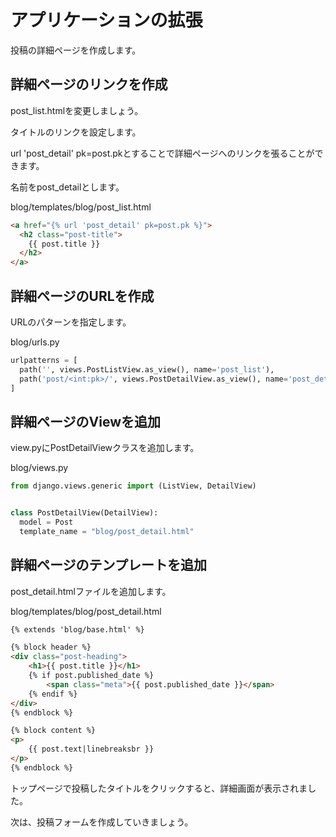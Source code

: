 # アプリケーションの拡張

投稿の詳細ページを作成します。

## 詳細ページのリンクを作成

post_list.htmlを変更しましょう。

タイトルのリンクを設定します。

url 'post_detail' pk=post.pkとすることで詳細ページへのリンクを張ることができます。

名前をpost_detailとします。

blog/templates/blog/post_list.html
```html
<a href="{% url 'post_detail' pk=post.pk %}">
  <h2 class="post-title">
    {{ post.title }}
  </h2>
</a>
```

## 詳細ページのURLを作成

URLのパターンを指定します。

blog/urls.py
```python
urlpatterns = [
  path('', views.PostListView.as_view(), name='post_list'),
  path('post/<int:pk>/', views.PostDetailView.as_view(), name='post_detail'),
]
```

## 詳細ページのViewを追加

view.pyにPostDetailViewクラスを追加します。

blog/views.py
```python
from django.views.generic import (ListView, DetailView)


class PostDetailView(DetailView):
  model = Post
  template_name = "blog/post_detail.html"
```

## 詳細ページのテンプレートを追加

post_detail.htmlファイルを追加します。

blog/templates/blog/post_detail.html
```html
{% extends 'blog/base.html' %}

{% block header %}
<div class="post-heading">
	<h1>{{ post.title }}</h1>
	{% if post.published_date %}
		<span class="meta">{{ post.published_date }}</span>
	{% endif %}
</div>
{% endblock %}

{% block content %}
<p>
	{{ post.text|linebreaksbr }}
</p>
{% endblock %}
```

トップページで投稿したタイトルをクリックすると、詳細画面が表示されました。

次は、投稿フォームを作成していきましょう。
